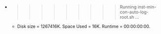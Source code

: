 * >>>>>>>>> Running inst-min-con-auto-log-root.sh ...
  * Disk size = 1267416K. Space Used = 16K. Runtime = 00:00:00:00.
